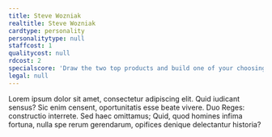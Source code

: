 ```yaml
---
title: Steve Wozniak
realtitle: Steve Wozniak
cardtype: personality
personalitytype: null
staffcost: 1
qualitycost: null
rdcost: 2
specialscore: 'Draw the two top products and build one of your choosing for free. Every product from the next turn onwards requires 1 less R&D and gains 1 Extra Loyalty.'
legal: null
---
```


Lorem ipsum dolor sit amet, consectetur adipiscing elit. Quid iudicant sensus? Sic enim censent, oportunitatis esse beate vivere. Duo Reges: constructio interrete. Sed haec omittamus; Quid, quod homines infima fortuna, nulla spe rerum gerendarum, opifices denique delectantur historia?
